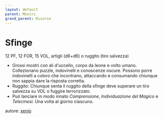 ```yaml
---
layout: default
parent: Mostri
grand_parent: Risorse
---
```


# Sfinge
12 PF, 12 FOR, 15 VOL, artigli (d6+d6) o ruggito (tiro salvezza)

- Grossi mostri con ali d'uccello, corpo da leone e volto umano. Collezionano puzzle, indovinelli e conoscenze oscure. Possono porre indovinelli a coloro che incontrano, attaccando e consumando chiunque non sappia dare la risposta corretta.
- Ruggito: Chiunque senta il ruggito della sfinge deve superare un tiro salvezza su VOL o fuggire terrorizzato.
- Può lanciare in modo innato *Comprensione*, *Individuazione del Magico* e *Telecinesi*. Una volta al giorno ciascuno.

autore: [xenio](https://xenioinabottle.blogspot.com)
